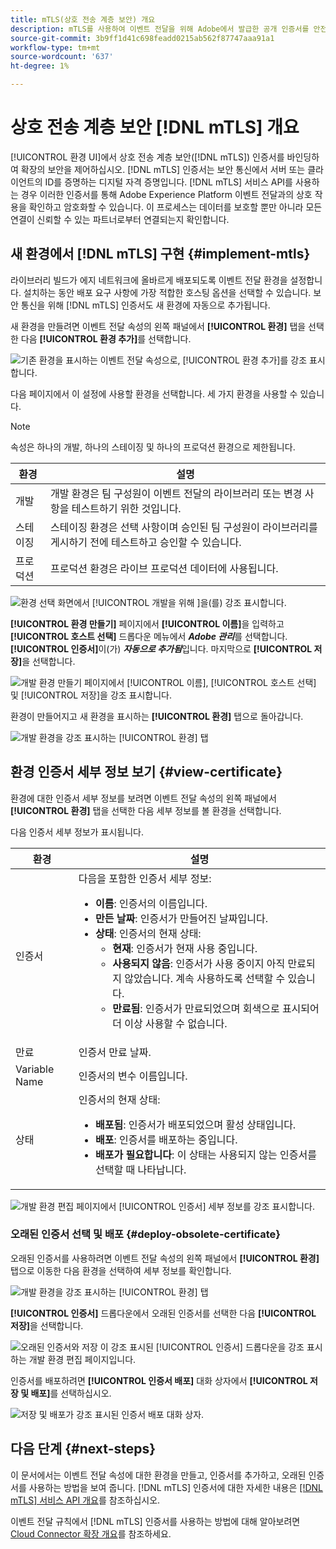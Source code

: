 ```yaml
---
title: mTLS(상호 전송 계층 보안) 개요
description: mTLS를 사용하여 이벤트 전달을 위해 Adobe에서 발급한 공개 인증서를 안전하게 검색하는 방법에 대해 알아봅니다.
source-git-commit: 3b9ff1d41c698feadd0215ab562f87747aaa91a1
workflow-type: tm+mt
source-wordcount: '637'
ht-degree: 1%

---
```


# 상호 전송 계층 보안 [!DNL mTLS] 개요

[!UICONTROL 환경 UI]에서 상호 전송 계층 보안([!DNL mTLS]) 인증서를 바인딩하여 확장의 보안을 제어하십시오. [!DNL mTLS] 인증서는 보안 통신에서 서버 또는 클라이언트의 ID를 증명하는 디지털 자격 증명입니다. [!DNL mTLS] 서비스 API를 사용하는 경우 이러한 인증서를 통해 Adobe Experience Platform 이벤트 전달과의 상호 작용을 확인하고 암호화할 수 있습니다. 이 프로세스는 데이터를 보호할 뿐만 아니라 모든 연결이 신뢰할 수 있는 파트너로부터 연결되는지 확인합니다.

## 새 환경에서 [!DNL mTLS] 구현 {#implement-mtls}

라이브러리 빌드가 에지 네트워크에 올바르게 배포되도록 이벤트 전달 환경을 설정합니다. 설치하는 동안 배포 요구 사항에 가장 적합한 호스팅 옵션을 선택할 수 있습니다. 보안 통신을 위해 [!DNL mTLS] 인증서도 새 환경에 자동으로 추가됩니다.

새 환경을 만들려면 이벤트 전달 속성의 왼쪽 패널에서 **[!UICONTROL 환경]** 탭을 선택한 다음 **[!UICONTROL 환경 추가]**&#x200B;를 선택합니다.

![기존 환경을 표시하는 이벤트 전달 속성으로, [!UICONTROL 환경 추가]를 강조 표시합니다.](../../../images/extensions/server/cloud-connector/add-environment.png)

다음 페이지에서 이 설정에 사용할 환경을 선택합니다. 세 가지 환경을 사용할 수 있습니다.

>[!NOTE]
>
>속성은 하나의 개발, 하나의 스테이징 및 하나의 프로덕션 환경으로 제한됩니다.

| 환경 | 설명 |
| --- | --- |
| 개발 | 개발 환경은 팀 구성원이 이벤트 전달의 라이브러리 또는 변경 사항을 테스트하기 위한 것입니다. |
| 스테이징 | 스테이징 환경은 선택 사항이며 승인된 팀 구성원이 라이브러리를 게시하기 전에 테스트하고 승인할 수 있습니다. |
| 프로덕션 | 프로덕션 환경은 라이브 프로덕션 데이터에 사용됩니다. |

![환경 선택 화면에서 [!UICONTROL 개발을 위해 ]을(를) 강조 표시합니다.](../../../images/extensions/server/cloud-connector/select-environment.png)

**[!UICONTROL 환경 만들기]** 페이지에서 **[!UICONTROL 이름]**&#x200B;을 입력하고 **[!UICONTROL 호스트 선택]** 드롭다운 메뉴에서 ***Adobe 관리***&#x200B;를 선택합니다. **[!UICONTROL 인증서]**&#x200B;이(가) ***자동으로 추가됨***&#x200B;입니다. 마지막으로 **[!UICONTROL 저장]**&#x200B;을 선택합니다.

![개발 환경 만들기 페이지에서 [!UICONTROL 이름], [!UICONTROL 호스트 선택] 및 [!UICONTROL 저장]을 강조 표시합니다.](../../../images/extensions/server/cloud-connector/create-environment.png)

환경이 만들어지고 새 환경을 표시하는 **[!UICONTROL 환경]** 탭으로 돌아갑니다.

![개발 환경을 강조 표시하는 [!UICONTROL 환경] 탭](../../../images/extensions/server/cloud-connector/new-environment-created.png)

## 환경 인증서 세부 정보 보기 {#view-certificate}

환경에 대한 인증서 세부 정보를 보려면 이벤트 전달 속성의 왼쪽 패널에서 **[!UICONTROL 환경]** 탭을 선택한 다음 세부 정보를 볼 환경을 선택합니다.

다음 인증서 세부 정보가 표시됩니다.

| 환경 | 설명 |
| --- | --- |
| 인증서 | 다음을 포함한 인증서 세부 정보:<ul><li>**이름**: 인증서의 이름입니다.</li><li>**만든 날짜**: 인증서가 만들어진 날짜입니다.</li><li>**상태**: 인증서의 현재 상태:<ul><li>**현재**: 인증서가 현재 사용 중입니다.</li><li>**사용되지 않음**: 인증서가 사용 중이지 아직 만료되지 않았습니다. 계속 사용하도록 선택할 수 있습니다.</li><li>**만료됨**: 인증서가 만료되었으며 회색으로 표시되어 더 이상 사용할 수 없습니다.</li></ul></ul> |
| 만료 | 인증서 만료 날짜. |
| Variable Name | 인증서의 변수 이름입니다. |
| 상태 | 인증서의 현재 상태:<ul><li>**배포됨**: 인증서가 배포되었으며 활성 상태입니다.</li><li>**배포**: 인증서를 배포하는 중입니다.</li><li>**배포가 필요합니다**: 이 상태는 사용되지 않는 인증서를 선택할 때 나타납니다.</li></ul> |

![개발 환경 편집 페이지에서 [!UICONTROL 인증서] 세부 정보를 강조 표시합니다.](../../../images/extensions/server/cloud-connector/create-environment.png)

### 오래된 인증서 선택 및 배포 {#deploy-obsolete-certificate}

오래된 인증서를 사용하려면 이벤트 전달 속성의 왼쪽 패널에서 **[!UICONTROL 환경]** 탭으로 이동한 다음 환경을 선택하여 세부 정보를 확인합니다.

![개발 환경을 강조 표시하는 [!UICONTROL 환경] 탭](../../../images/extensions/server/cloud-connector/new-environment-created.png)

**[!UICONTROL 인증서]** 드롭다운에서 오래된 인증서를 선택한 다음 **[!UICONTROL 저장]**&#x200B;을 선택합니다.

![오래된 인증서와 저장 이 강조 표시된 [!UICONTROL 인증서] 드롭다운을 강조 표시하는 개발 환경 편집 페이지입니다.](../../../images/extensions/server/cloud-connector/obsolete-certificate.png)

인증서를 배포하려면 **[!UICONTROL 인증서 배포]** 대화 상자에서 **[!UICONTROL 저장 및 배포]**&#x200B;를 선택하십시오.

![저장 및 배포가 강조 표시된 인증서 배포 대화 상자.](../../../images/extensions/server/cloud-connector/obsolete-certificate-deploy.png)


## 다음 단계 {#next-steps}

이 문서에서는 이벤트 전달 속성에 대한 환경을 만들고, 인증서를 추가하고, 오래된 인증서를 사용하는 방법을 보여 줍니다. [!DNL mTLS] 인증서에 대한 자세한 내용은 [[!DNL mTLS] 서비스 API 개요](../../../../data-governance/mtls-api/overview.md)를 참조하십시오.

이벤트 전달 규칙에서 [!DNL mTLS] 인증서를 사용하는 방법에 대해 알아보려면 [Cloud Connector 확장 개요](../cloud-connector/overview.md/#mtls-rules)를 참조하세요.
